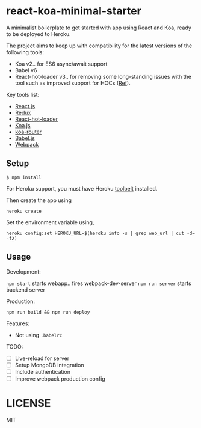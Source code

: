 # react-koa-minimal-starter

A minimalist boilerplate to get started with app using React and Koa, ready to be deployed to Heroku.

The project aims to keep up with compatibility for the latest versions of the following tools:
* Koa v2.. for ES6 async/await support
* Babel v6
* React-hot-loader v3.. for removing some long-standing issues with the tool such as improved support for HOCs ([Ref](https://github.com/gaearon/react-hot-boilerplate/pull/61#issue-148980319)).

Key tools list:
* [React.js](https://facebook.github.io/react)
* [Redux](http://redux.js.org)
* [React-hot-loader](https://github.com/gaearon/react-hot-loader)
* [Koa.js](http://koajs.com)
* [koa-router](https://github.com/alexmingoia/koa-router)
* [Babel.js](https://babeljs.io)
* [Webpack](http://webpack.github.io)

## Setup

```
$ npm install
```

For Heroku support, you must have Heroku [toolbelt](https://toolbelt.heroku.com) installed.

Then create the app using

```
heroku create
```

Set the environment variable using,

```
heroku config:set HEROKU_URL=$(heroku info -s | grep web_url | cut -d= -f2)
```

## Usage

Development:

`npm start` starts webapp.. fires webpack-dev-server
`npm run server` starts backend server

Production:

```
npm run build && npm run deploy
```

Features:

* Not using `.babelrc`

TODO:

- [ ] Live-reload for server
- [ ] Setup MongoDB integration
- [ ] Include authentication
- [ ] Improve webpack production config

# LICENSE

MIT
